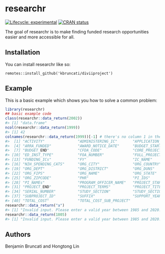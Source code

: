 
<!-- README.md is generated from README.Rmd. Please edit that file -->

# researchr

<!-- badges: start -->

[![Lifecycle:
experimental](https://img.shields.io/badge/lifecycle-experimental-orange.svg)](https://lifecycle.r-lib.org/articles/stages.html#experimental)
[![CRAN
status](https://www.r-pkg.org/badges/version/kbruncati)](https://CRAN.R-project.org/package=researchr)
<!-- badges: end -->

The goal of researchr is to make finding funded research opportunities
easier and more accessible for all.

## Installation

You can install researchr like so:

    remotes::install_github('kbruncati/diviiproject')

## Example

This is a basic example which shows you how to solve a common problem:

``` r
library(researchr)
## basic example code
class(researchr::data_return(2002))
#> [1] "data.frame"
ncol(researchr::data_return(1999))  
#> [1] 42
colnames(researchr::data_return(1999))[-1] # there's no column 1 in the dataframe
#>  [1] "ACTIVITY"               "ADMINISTERING_IC"       "APPLICATION_TYPE"      
#>  [4] "ARRA_FUNDED"            "AWARD_NOTICE_DATE"      "BUDGET_START"          
#>  [7] "BUDGET_END"             "CFDA_CODE"              "CORE_PROJECT_NUM"      
#> [10] "ED_INST_TYPE"           "FOA_NUMBER"             "FULL_PROJECT_NUM"      
#> [13] "FUNDING_ICs"            "FY"                     "IC_NAME"               
#> [16] "NIH_SPENDING_CATS"      "ORG_CITY"               "ORG_COUNTRY"           
#> [19] "ORG_DEPT"               "ORG_DISTRICT"           "ORG_DUNS"              
#> [22] "ORG_FIPS"               "ORG_NAME"               "ORG_STATE"             
#> [25] "ORG_ZIPCODE"            "PHR"                    "PI_IDS"                
#> [28] "PI_NAMEs"               "PROGRAM_OFFICER_NAME"   "PROJECT_START"         
#> [31] "PROJECT_END"            "PROJECT_TERMS"          "PROJECT_TITLE"         
#> [34] "SERIAL_NUMBER"          "STUDY_SECTION"          "STUDY_SECTION_NAME"    
#> [37] "SUBPROJECT_ID"          "SUFFIX"                 "SUPPORT_YEAR"          
#> [40] "TOTAL_COST"             "TOTAL_COST_SUB_PROJECT"
researchr::data_return("a")
#> [1] "Invalid input. Please enter a valid year between 1985 and 2020."
researchr::data_return(1805)
#> [1] "Invalid input. Please enter a valid year between 1985 and 2020."
```

## Authors

Benjamin Bruncati and Hongtong Lin
